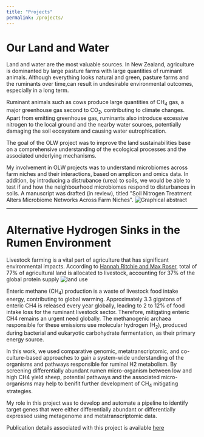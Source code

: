```yaml
---
title: "Projects"
permalink: /projects/
---
```


# Our Land and Water

Land and water are the most valuable sources. In New Zealand, agriculture is dominanted by large pasture farms with large quantities of ruminant animals. Although everything looks natural and green, pasture farms and the ruminants over time,can result in undesirable environmental outcomes, especially in a long term. 

Ruminant animals such as cows produce large quantities of CH<sub>4</sub> gas, a major greenhouse gas second to CO<sub>2</sub>, contributing to climate changes. Apart from emitting greenhouse gas, ruminants also introduce excessive nitrogen to the local ground and the nearby water sources, potentially damaging the soil ecosystem and causing water eutrophication. 

The goal of the OLW project was to improve the land sustainabilities base on a comprehensive understanding of the ecological processes and the associated underlying mechanisms.

My involvement in OLW projects was to understand microbiomes across farm niches and their interactions, based on amplicon and omics data. In addition, by introducing a distrubance (urea) to soils, we would be able to test if and how the neighbourhood microbiomes respond to disturbances in soils. A manuscript was drafted (in review), titled "Soil Nitrogen Treatment Alters Microbiome Networks Across Farm Niches". 
![Graphical abstract](../images/olw_ab.jpg)

---

# Alternative Hydrogen Sinks in the Rumen Environment
Livestock farming is a vital part of agriculture that has significant environmental impacts. According to  [Hannah Ritchie and Max Roser](https://ourworldindata.org/land-use),  total of 77% of agricultural land is allocated to livestock, accounting for 37% of the global protein supply ![land use](https://ourworldindata.org/uploads/2020/01/Global-land-use-graphic-1536x971.png)

Enteric methane (CH<sub>4</sub>) production is a waste of livestock food intake energy, contributing to global warming. Approximately 3.3 gigatons of enteric CH4 is released every year globally, leading to 2 to 12% of food intake loss for the ruminant livestock sector. Therefore, mitigating enteric CH4 remains an urgent need globally. The methanogenic archaea responsible for these emissions use molecular hydrogen (H<sub>2</sub>), produced during bacterial and eukaryotic carbohydrate fermentation, as their primary energy source.

In this work, we used comparative genomic, metatranscriptomic, and co-culture-based approaches to gain a system-wide understanding of the organisms and pathways responsible for ruminal H2 metabolism. By screening differentially abundant rumen micro-organism  between low and high CH4 yield sheep, potential pathways and the associated micro-organisms may help to benifit further development of CH<sub>4</sub> mitigating strategies.

My role in this project was to develop and automate a pipeline to identify target genes that were either differentially abundant or differentially expressed using metagenome and metatranscriptomic data.

Publication details associated with this project is available [here](https://cecilia-wang.github.io/publication/Diverse_hydrogen_2019)



<!-- {% include base_path %}


{% for post in site.projects %}
  {% include archive-single.html %}
{% endfor %}
-->

